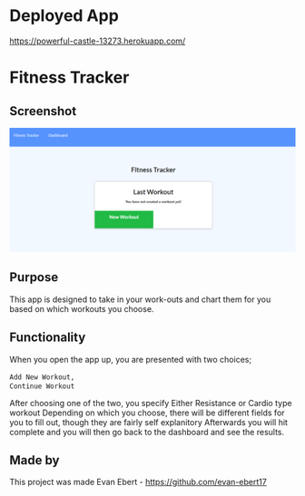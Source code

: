 # Deployed App
https://powerful-castle-13273.herokuapp.com/
# Fitness Tracker
## Screenshot
 ![Fitness-Tracker](public/html/56c1aef69383f9bd43a8b8af505b1d15.png)
 
## Purpose
This app is designed to take in your work-outs and chart them for you based on which workouts you choose.
## Functionality
When you open the app up, you are presented with two choices;
```
Add New Workout,  
Continue Workout
```
After choosing one of the two, you specify Either Resistance or Cardio type workout
Depending on which you choose, there will be different fields for you to fill out, though they are fairly self explanitory
Afterwards you will hit complete and you will then go back to the dashboard and see the results.
## Made by
This project was made 
Evan Ebert - https://github.com/evan-ebert17
